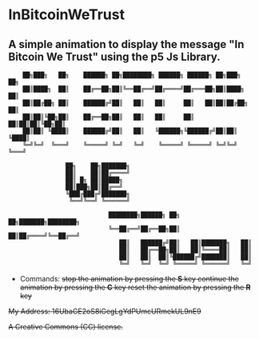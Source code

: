 # InBitcoinWeTrust
A simple animation to display the message "In Bitcoin We Trust" using the p5 Js Library.
---------------------------------------------------------------------------------------------------

        ██╗███╗   ██╗    ██████╗ ██╗████████╗ ██████╗ ██████╗ ██╗███╗   ██╗    
        ██║████╗  ██║    ██╔══██╗██║╚══██╔══╝██╔════╝██╔═══██╗██║████╗  ██║    
        ██║██╔██╗ ██║    ██████╔╝██║   ██║   ██║     ██║   ██║██║██╔██╗ ██║    
        ██║██║╚██╗██║    ██╔══██╗██║   ██║   ██║     ██║   ██║██║██║╚██╗██║    
        ██║██║ ╚████║    ██████╔╝██║   ██║   ╚██████╗╚██████╔╝██║██║ ╚████║    
        ╚═╝╚═╝  ╚═══╝    ╚═════╝ ╚═╝   ╚═╝    ╚═════╝ ╚═════╝ ╚═╝╚═╝  ╚═══╝    
                                                                               
                    ██╗    ██╗███████╗                                         
                    ██║    ██║██╔════╝                                         
                    ██║ █╗ ██║█████╗                                           
                    ██║███╗██║██╔══╝                                           
                    ╚███╔███╔╝███████╗                                         
                     ╚══╝╚══╝ ╚══════╝                                         
                                                                               
                                ████████╗██████╗ ██╗   ██╗███████╗████████╗    
                                ╚══██╔══╝██╔══██╗██║   ██║██╔════╝╚══██╔══╝    
                                   ██║   ██████╔╝██║   ██║███████╗   ██║       
                                   ██║   ██╔══██╗██║   ██║╚════██║   ██║       
                                   ██║   ██║  ██║╚██████╔╝███████║   ██║       
                                   ╚═╝   ╚═╝  ╚═╝ ╚═════╝ ╚══════╝   ╚═╝       
                                                                               

                                                                           
- Commands:
<S> stop the animation by pressing the **S** key
<C> continue the animation by pressing the **C** key
<R> reset the animation by pressing the **R** key
  
My Address: 16UbaGE2oS8iGegLgYdPUmcURmekUL9nE9

A Creative Commons (CC) license.
